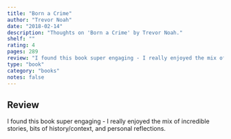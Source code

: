 ```yaml
---
title: "Born a Crime"
author: "Trevor Noah"
date: "2018-02-14"
description: "Thoughts on 'Born a Crime' by Trevor Noah."
shelf: ""
rating: 4
pages: 289
review: "I found this book super engaging - I really enjoyed the mix of incredible stories, bits of history/context, and personal reflections."
type: "book"
category: "books"
notes: false
---
```


## Review

I found this book super engaging - I really enjoyed the mix of incredible stories, bits of history/context, and personal reflections.
